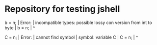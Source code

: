 # Repository for testing jshell

b = n;
|  Error:
|  incompatible types: possible lossy con
version from int to byte
|  b = n;
|      ^

C = n;
|  Error:
|  cannot find symbol
|    symbol:   variable C
|  C = n;
|  ^
